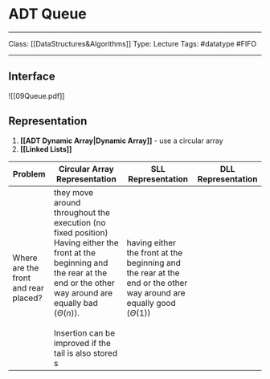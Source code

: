 # ADT Queue
___
Class: [[DataStructures&Algorithms]]
Type: Lecture
Tags: #datatype #FIFO
___
## Interface
![[09Queue.pdf]]

## Representation
1. **[[ADT Dynamic Array|Dynamic Array]]** - use a circular array
2. **[[Linked Lists]]**

| Problem                              | Circular Array Representation                                 | SLL Representation                                                                                                                                                                   | DLL Representation                                                                                                      |
| ------------------------------------ | ------------------------------------------------------------- | ----------------------------------------------------------------------------------------------------------------------------------------------------------------------------------- | ----------------------------------------------------------------------------------------------------------------------- |
| Where are the front and rear placed? | they move around throughout the execution (no fixed position) Having either the front at the beginning and the rear at the end or the other way around are equally bad ($\Theta(n)$).<br><br>Insertion can be improved if the tail is also stored s  | having either the front at the beginning and the rear at the end or the other way around are equally good ($\Theta(1)$) |

